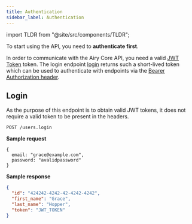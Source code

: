 ```yaml
---
title: Authentication
sidebar_label: Authentication
---
```


import TLDR from "@site/src/components/TLDR";

<TLDR>

To start using the API, you need to **authenticate first**.

</TLDR>

In order to communicate with the Airy Core API, you need a valid
[JWT Token](https://jwt.io/) token. The login endpoint [login](#login) returns such a short-lived
token which can be used to authenticate with endpoints via the [Bearer Authorization header](https://tools.ietf.org/html/rfc6750#section-2.1).

## Login

As the purpose of this endpoint is to obtain valid JWT tokens, it
does not require a valid token to be present in the headers.

`POST /users.login`

**Sample request**

```json5
{
  email: "grace@example.com",
  password: "avalidpassword"
}
```

**Sample response**

```json
{
  "id": "424242-4242-42-4242-4242",
  "first_name": "Grace",
  "last_name": "Hopper",
  "token": "JWT_TOKEN"
}
```
